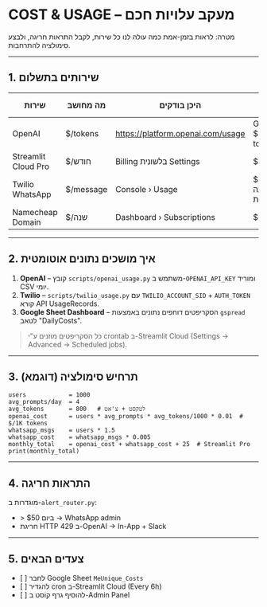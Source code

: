 # COST & USAGE – ‏מעקב עלויות חכם

מטרה: לראות בזמן-אמת כמה עולה לנו כל שירות, לקבל התראות חריגה, ולבצע סימולציה להתרחבות.

---
## 1. שירותים בתשלום
| שירות | מה מחושב | היכן בודקים | עלות בסיסית |
|-------|----------|-------------|--------------|
| OpenAI | ‎$/tokens | https://platform.openai.com/usage | GPT-4o ‎$10/מיליון‬ tokens |
| Streamlit Cloud Pro | ‎$/חודש | Billing בלשונית Settings | ‎$25/user |
| Twilio WhatsApp | ‎$/message | Console › Usage | ‎$0.005 / הודעה יוצאת |
| Namecheap Domain | ‎$/שנה | Dashboard › Subscriptions | ‎$34.98/yr |

---
## 2. איך מושכים נתונים אוטומטית

1. **OpenAI** – קובץ `scripts/openai_usage.py` משתמש ב-`OPENAI_API_KEY` ומוריד CSV יומי.
2. **Twilio** – `scripts/twilio_usage.py` עם `TWILIO_ACCOUNT_SID` + `AUTH_TOKEN` קורא API UsageRecords.
3. **Google Sheet Dashboard** – הסקריפטים דוחפים נתונים באמצעות `gspread` לטאב "DailyCosts".

> כל הסקריפטים מוזנים ע"י ‎crontab‎ ב-Streamlit Cloud (Settings → Advanced → Scheduled jobs).

---
## 3. תרחיש סימולציה (דוגמא)
```
users            = 1000
avg_prompts/day  = 4
avg_tokens       = 800   # לטקסט + צ'אט
openai_cost      = users * avg_prompts * avg_tokens/1000 * 0.01  # $/1K tokens
whatsapp_msgs    = users * 1.5
whatsapp_cost    = whatsapp_msgs * 0.005
monthly_total    = openai_cost + whatsapp_cost + 25  # Streamlit Pro
print(monthly_total)
```

---
## 4. התראות חריגה
מוגדרות ב-`alert_router.py`:
- ‎> ‎$50 ביום → WhatsApp admin
- חריגת ‎HTTP 429‎ ב-OpenAI → In-App + Slack

---
## 5. צעדים הבאים
- ‎[ ] לחבר Google Sheet `MeUnique_Costs`
- ‎[ ] להגדיר cron ב-Streamlit Cloud (Every 6h)
- ‎[ ] להוסיף גרף קוֹסט ב-Admin Panel 